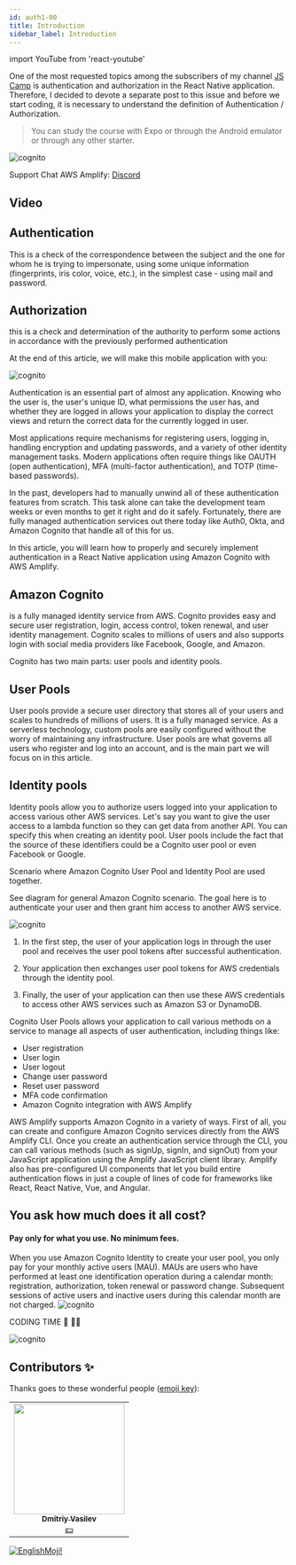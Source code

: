 ```yaml
---
id: auth1-00
title: Introduction
sidebar_label: Introduction
---
```


import YouTube from 'react-youtube'

One of the most requested topics among the subscribers of my channel [JS Camp](https://www.youtube.com/channel/UCR8tIQm7pu8MlPewAlUnzQw) is authentication and authorization in the React Native application. Therefore, I decided to devote a separate post to this issue and before we start coding, it is necessary to understand the definition of Authentication / Authorization.

> You can study the course with Expo or through the Android emulator or through any other starter.

![cognito](/img/auth/01.png)

Support Chat AWS Amplify: [Discord](https://discord.gg/6GDAfXn)

## Video

<YouTube videoId="QMObthDaewQ" />

## Authentication

This is a check of the correspondence between the subject and the one for whom he is trying to impersonate, using some unique information (fingerprints, iris color, voice, etc.), in the simplest case - using mail and password.

## Authorization

this is a check and determination of the authority to perform some actions in accordance with the previously performed authentication

At the end of this article, we will make this mobile application with you:

![cognito](/img/auth/00.png)

Authentication is an essential part of almost any application. Knowing who the user is, the user's unique ID, what permissions the user has, and whether they are logged in allows your application to display the correct views and return the correct data for the currently logged in user.

Most applications require mechanisms for registering users, logging in, handling encryption and updating passwords, and a variety of other identity management tasks. Modern applications often require things like OAUTH (open authentication), MFA (multi-factor authentication), and TOTP (time-based passwords).

In the past, developers had to manually unwind all of these authentication features from scratch. This task alone can take the development team weeks or even months to get it right and do it safely. Fortunately, there are fully managed authentication services out there today like Auth0, Okta, and Amazon Cognito that handle all of this for us.

In this article, you will learn how to properly and securely implement authentication in a React Native application using Amazon Cognito with AWS Amplify.

## Amazon Cognito

is a fully managed identity service from AWS. Cognito provides easy and secure user registration, login, access control, token renewal, and user identity management. Cognito scales to millions of users and also supports login with social media providers like Facebook, Google, and Amazon.

Cognito has two main parts: user pools and identity pools.

## User Pools

User pools provide a secure user directory that stores all of your users and scales to hundreds of millions of users. It is a fully managed service. As a serverless technology, custom pools are easily configured without the worry of maintaining any infrastructure. User pools are what governs all users who register and log into an account, and is the main part we will focus on in this article.

## Identity pools

Identity pools allow you to authorize users logged into your application to access various other AWS services. Let's say you want to give the user access to a lambda function so they can get data from another API. You can specify this when creating an identity pool. User pools include the fact that the source of these identifiers could be a Cognito user pool or even Facebook or Google.

Scenario where Amazon Cognito User Pool and Identity Pool are used together.

See diagram for general Amazon Cognito scenario. The goal here is to authenticate your user and then grant him access to another AWS service.

![cognito](/img/auth/auth00.png)

1. In the first step, the user of your application logs in through the user pool and receives the user pool tokens after successful authentication.

2. Your application then exchanges user pool tokens for AWS credentials through the identity pool.

3. Finally, the user of your application can then use these AWS credentials to access other AWS services such as Amazon S3 or DynamoDB.

Cognito User Pools allows your application to call various methods on a service to manage all aspects of user authentication, including things like:

- User registration
- User login
- User logout
- Change user password
- Reset user password
- MFA code confirmation
- Amazon Cognito integration with AWS Amplify

AWS Amplify supports Amazon Cognito in a variety of ways. First of all, you can create and configure Amazon Cognito services directly from the AWS Amplify CLI. Once you create an authentication service through the CLI, you can call various methods (such as signUp, signIn, and signOut) from your JavaScript application using the Amplify JavaScript client library. Amplify also has pre-configured UI components that let you build entire authentication flows in just a couple of lines of code for frameworks like React, React Native, Vue, and Angular.

## You ask how much does it all cost?

#### Pay only for what you use. No minimum fees.

When you use Amazon Cognito Identity to create your user pool, you only pay for your monthly active users (MAU). MAUs are users who have performed at least one identification operation during a calendar month: registration, authorization, token renewal or password change. Subsequent sessions of active users and inactive users during this calendar month are not charged.
![cognito](/img/auth/auth01.png)

CODING TIME 🏼‍  👩🏻‍  

![cognito](https://media.giphy.com/media/836HiJc7pgzy8iNXCn/giphy.gif)

## Contributors ✨

Thanks goes to these wonderful people ([emoji key](https://allcontributors.org/docs/en/emoji-key)):

<table>
  <tr>
    <td align="center"><a href="https://fullstackserverless.github.io/"><img src="https://avatars0.githubusercontent.com/u/6774813?v=4?s=200" width="200px;" alt=""/><br /><sub><b>Dmitriy Vasilev</b></sub></a><br /> <a href="https://github.com/gHashTag/react-native-village/commits?author=gHashTag" title="Documentation">  </a><a href="#financial-gHashTag" title="Financial">💵</a></td>
  </tr>
</table>

[![EnglishMoji!](/img/logo/NeuroCoder.png)](https://vk.com/neurocoder)
